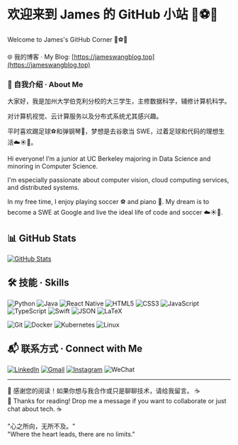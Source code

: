 # 欢迎来到 James 的 GitHub 小站 🍻⚽️🎹  
Welcome to James's GitHub Corner 🍻⚽️🎹  

🌐 我的博客 · My Blog: [https://jameswangblog.top](https://jameswangblog.top)

### 👋 自我介绍 · About Me

大家好，我是加州大学伯克利分校的大三学生，主修数据科学，辅修计算机科学。  

对计算机视觉、云计算服务以及分布式系统尤其感兴趣。  

平时喜欢踢足球⚽️和弹钢琴🎹，梦想是去谷歌当 SWE，过着足球和代码的理想生活☁️☀️🌈。  


Hi everyone! I’m a junior at UC Berkeley majoring in Data Science and minoring in Computer Science.  

I'm especially passionate about computer vision, cloud computing services, and distributed systems.  

In my free time, I enjoy playing soccer ⚽️ and piano 🎹. My dream is to become a SWE at Google and live the ideal life of code and soccer ☁️☀️🌈.  


## 📊 GitHub Stats

[![GitHub Stats](https://gh-readme-profile.vercel.app/api?username=Yaowwwwww&theme=tokyonight&hide=forks,issues&show=reviews&border_width=0&border_radius=12.8&title_color=55f5ff&text_color=55f5ff&icon_color=f29edc&border_color=d7d7d7&stroke_color=797979&username_color=f29edc)](https://github.com/Yaowwwwww)

## 🛠️ 技能 · Skills

![Python](https://img.shields.io/badge/Python-3776AB?style=for-the-badge&logo=python&logoColor=white)
![Java](https://img.shields.io/badge/Java-007396?style=for-the-badge&logo=java&logoColor=white)
![React Native](https://img.shields.io/badge/React_Native-20232A?style=for-the-badge&logo=react&logoColor=61DAFB)
![HTML5](https://img.shields.io/badge/HTML5-E34F26?style=for-the-badge&logo=html5&logoColor=white)
![CSS3](https://img.shields.io/badge/CSS3-1572B6?style=for-the-badge&logo=css3&logoColor=white)
![JavaScript](https://img.shields.io/badge/JavaScript-F7DF1E?style=for-the-badge&logo=javascript&logoColor=black)
![TypeScript](https://img.shields.io/badge/TypeScript-3178C6?style=for-the-badge&logo=typescript&logoColor=white)
![Swift](https://img.shields.io/badge/Swift-FA7343?style=for-the-badge&logo=swift&logoColor=white)
![JSON](https://img.shields.io/badge/JSON-000000?style=for-the-badge&logo=json&logoColor=white)
![LaTeX](https://img.shields.io/badge/LaTeX-008080?style=for-the-badge&logo=latex&logoColor=white)

![Git](https://img.shields.io/badge/Git-F05032?style=for-the-badge&logo=git&logoColor=white)
![Docker](https://img.shields.io/badge/Docker-2496ED?style=for-the-badge&logo=docker&logoColor=white)
![Kubernetes](https://img.shields.io/badge/Kubernetes-326CE5?style=for-the-badge&logo=kubernetes&logoColor=white)
![Linux](https://img.shields.io/badge/Linux-FCC624?style=for-the-badge&logo=linux&logoColor=black)

## 📬 联系方式 · Connect with Me

[![LinkedIn](https://img.shields.io/badge/LinkedIn-0A66C2?style=for-the-badge&logo=linkedin&logoColor=white)](https://www.linkedin.com/in/james-yao-wang/)
[![Gmail](https://img.shields.io/badge/Gmail-D14836?style=for-the-badge&logo=gmail&logoColor=white)](mailto:yaoww@berkeley.edu)
[![Instagram](https://img.shields.io/badge/Instagram-E4405F?style=for-the-badge&logo=instagram&logoColor=white)](https://instagram.com/jameswang233)
![WeChat](https://img.shields.io/badge/WeChat-07C160?style=for-the-badge&logo=wechat&logoColor=white)

---

💬 感谢您的阅读！如果你想与我合作或只是聊聊技术，请给我留言。 ☕️  
💬 Thanks for reading! Drop me a message if you want to collaborate or just chat about tech. ☕️  

"心之所向，无所不及。"  
"Where the heart leads, there are no limits."
